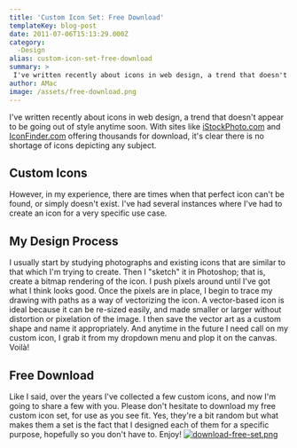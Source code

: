 ```yaml
---
title: 'Custom Icon Set: Free Download'
templateKey: blog-post
date: 2011-07-06T15:13:29.000Z
category: 
  -Design
alias: custom-icon-set-free-download
summary: > 
 I've written recently about icons in web design, a trend that doesn't appear to be going out of style anytime soon. With sites like iStockPhoto.com and IconFinder.com offering thousands for download, it's clear there is no shortage of icons depicting any subject.
author: AMac
image: /assets/free-download.png
---
```


I've written recently about icons in web design, a trend that doesn't appear to be going out of style anytime soon. With sites like [iStockPhoto.com](http://www.istockphoto.com) and [IconFinder.com](https://www.iconfinder.com/) offering thousands for download, it's clear there is no shortage of icons depicting any subject.

Custom Icons
------------

However, in my experience, there are times when that perfect icon can't be found, or simply doesn't exist. I've had several instances where I've had to create an icon for a very specific use case.

My Design Process
-----------------

I usually start by studying photographs and existing icons that are similar to that which I'm trying to create. Then I "sketch" it in Photoshop; that is, create a bitmap rendering of the icon. I push pixels around until I've got what I think looks good. Once the pixels are in place, I begin to trace my drawing with paths as a way of vectorizing the icon. A vector-based icon is ideal because it can be re-sized easily, and made smaller or larger without distortion or pixelation of the image. I then save the vector art as a custom shape and name it appropriately. And anytime in the future I need call on my custom icon, I grab it from my dropdown menu and plop it on the canvas. Voilà!

Free Download
-------------

Like I said, over the years I've collected a few custom icons, and now I'm going to share a few with you. Please don't hesitate to download my free custom icon set, for use as you see fit. Yes, they're a bit random but what makes them a set is the fact that I designed each of them for a specific purpose, hopefully so you don't have to. Enjoy! [![download-free-set.png](/assets/download-free-set.png)](/assets/icons.psd)